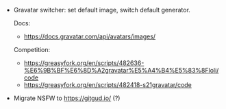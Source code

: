 * Gravatar switcher: set default image, switch default generator.

   Docs:
   * https://docs.gravatar.com/api/avatars/images/

   Competition:
   * https://greasyfork.org/en/scripts/482636-%E6%9B%BF%E6%8D%A2gravatar%E5%A4%B4%E5%83%8Floli/code
   * https://greasyfork.org/en/scripts/482418-s21gravatar/code

* Migrate NSFW to https://gitgud.io/ (?)